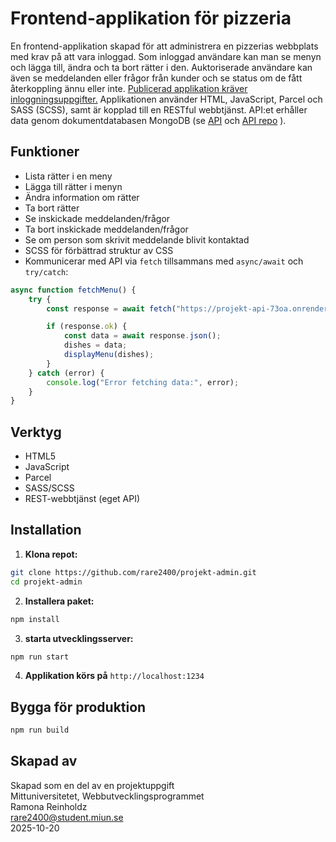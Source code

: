 # Frontend-applikation för pizzeria
En frontend-applikation skapad för att administrera en pizzerias webbplats med krav på att vara inloggad. Som inloggad användare kan man se menyn och
lägga till, ändra och ta bort rätter i den. Auktoriserade användare kan även se meddelanden eller frågor från kunder och se status om de fått återkoppling
ännu eller inte. [Publicerad applikation kräver inloggningsuppgifter.](https://pizzeriavenedig-admin.netlify.app/) Applikationen använder HTML, JavaScript, Parcel 
och SASS (SCSS), samt är kopplad till en RESTful webbtjänst. API:et erhåller data genom dokumentdatabasen MongoDB (se [API](https://projekt-api-73oa.onrender.com/api/menu) 
och [API repo](https://github.com/rare2400/projekt-api) ). 

## Funktioner
- Lista rätter i en meny
- Lägga till rätter i menyn
- Ändra information om rätter
- Ta bort rätter
- Se inskickade meddelanden/frågor
- Ta bort inskickade meddelanden/frågor
- Se om person som skrivit meddelande blivit kontaktad
- SCSS för förbättrad struktur av CSS
- Kommunicerar med API via `fetch` tillsammans med `async/await` och `try/catch`:
```js
async function fetchMenu() {
    try {
        const response = await fetch("https://projekt-api-73oa.onrender.com/api/menu")

        if (response.ok) {
            const data = await response.json();
            dishes = data;
            displayMenu(dishes);
        }
    } catch (error) {
        console.log("Error fetching data:", error);
    }
}
```

## Verktyg
- HTML5
- JavaScript
- Parcel
- SASS/SCSS
- REST-webbtjänst (eget API)

## Installation
1. **Klona repot:**
```bash
git clone https://github.com/rare2400/projekt-admin.git
cd projekt-admin
```

2. **Installera paket:**
```bash
npm install
```

3. **starta utvecklingsserver:**
```bash
npm run start
```

4. **Applikation körs på** `http://localhost:1234`

## Bygga för produktion
```bash
npm run build
```

## Skapad av
Skapad som en del av en projektuppgift   
Mittuniversitetet, Webbutvecklingsprogrammet    
Ramona Reinholdz      
[rare2400@student.miun.se](rare2400@student.miun.se)      
2025-10-20
